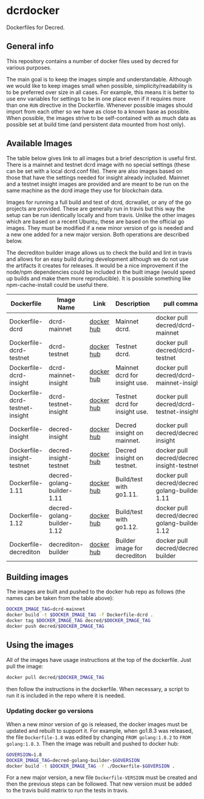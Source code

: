 # dcrdocker

Dockerfiles for Decred.

## General info

This repository contains a number of docker files used by decred for various purposes.

The main goal is to keep the images simple and understandable.  Although we would like to keep images small when possible, simplicity/readability is to be preferred over size in all cases.  For example, this means it is better to use env variables for settings to be in one place even if it requires more than one `RUN` directive in the Dockerfile.  Whenever possible images should import from each other so we have as close to a known base as possible.  When possible, the images strive to be self-contained with as much data as possible set at build time (and persistent data mounted from host only).

## Available Images

The table below gives link to all images but a brief description is useful first.  There is a mainnet and testnet dcrd image with no special settings (these can be set with a local dcrd.conf file).  There are also images based on those that have the settings needed for insight already included.  Mainnet and a testnet insight images are provided and are meant to be run on the same machine as the dcrd image they use for blockchain data.

Images for running a full build and test of dcrd, dcrwallet, or any of the go projects are provided.  These are generally run in travis but this way the setup can be run identically locally and from travis.  Unlike the other images which are based on a recent Ubuntu, these are based on the official go images.  They must be modified if a new minor version of go is needed and a new one added for a new major version.  Both operations are described below.

The decrediton builder image allows us to check the build and lint in travis and allows for an easy build during development although we do not use the artifacts it creates for releases.  It would be a nice improvement if the node/npm dependencies could be included in the built image (would speed up builds and make them more reproducible).  It is possible something like npm-cache-install could be useful there.


| Dockerfile | Image Name | Link | Description | pull command |
| --- | --- | --- | --- | --- |
|Dockerfile-dcrd|dcrd-mainnet|[docker hub](https://hub.docker.com/r/decred/dcrd-mainnet/)|Mainnet dcrd.|docker pull decred/dcrd-mainnet|
|Dockerfile-dcrd-testnet|dcrd-testnet|[docker hub](https://hub.docker.com/r/decred/dcrd-testnet/)|Testnet dcrd.|docker pull decred/dcrd-testnet|
|Dockerfile-dcrd-insight|dcrd-mainnet-insight|[docker hub](https://hub.docker.com/r/decred/dcrd-mainnet-insihght/)|Mainnet dcrd for insight use.|docker pull decred/dcrd-mainnet-insight|
|Dockerfile-dcrd-testnet-insight|dcrd-testnet-insight|[docker hub](https://hub.docker.com/r/decred/dcrd-testnet-insight/)|Testnet dcrd for insight use.|docker pull decred/dcrd-testnet-insight|
|Dockerfile-insight|decred-insight|[docker hub](https://hub.docker.com/r/decred/decred-insight/)|Decred insight on mainnet.|docker pull decred/decred-insight|
|Dockerfile-insight-testnet|decred-insight-testnet|[docker hub](https://hub.docker.com/r/decred/decred-insight-testnet/)|Decred insight on testnet.|docker pull decred/decred-insight-testnet|
|Dockerfile-1.11|decred-golang-builder-1.11|[docker hub](https://hub.docker.com/r/decred/decred-golang-builder-1.11/)|Build/test with go1.11.|docker pull decred/decred-golang-builder-1.11|
|Dockerfile-1.12|decred-golang-builder-1.12|[docker hub](https://hub.docker.com/r/decred/decred-golang-builder-1.12/)|Build/test with go1.12.|docker pull decred/decred-golang-builder-1.12|
|Dockerfile-decrediton|decrediton-builder|[docker hub](https://hub.docker.com/r/decred/decrediton-builder/)|Builder image for decrediton|docker pull decred/decrediton-builder|

## Building images

The images are built and pushed to the docker hub repo as follows (the names can be taken from the table above):

```sh
DOCKER_IMAGE_TAG=dcrd-mainnet
docker build -t $DOCKER_IMAGE_TAG -f Dockerfile-dcrd .
docker tag $DOCKER_IMAGE_TAG decred/$DOCKER_IMAGE_TAG
docker push decred/$DOCKER_IMAGE_TAG
```

## Using the images

All of the images have usage instructions at the top of the dockerfile.  Just pull the image:

```sh
docker pull decred/$DOCKER_IMAGE_TAG
```

then follow the instructions in the dockerfile.  When necessary, a script to run it is included in the repo where it is needed.

### Updating docker go versions

When a new minor version of go is released, the docker images must be updated and rebuilt to support it.  For example, when go1.8.3 was released, the file `Dockerfile-1.8` was edited by changing `FROM golang:1.8.2` to `FROM golang:1.8.3`.  Then the image was rebuilt and pushed to docker hub:

```sh
GOVERSION=1.8
DOCKER_IMAGE_TAG=decred-golang-builder-$GOVERSION
docker build -t $DOCKER_IMAGE_TAG -f ./Dockerfile-$GOVERSION .
```

For a new major version, a new file `Dockerfile-VERSION` must be created and then the previous steps can be followed.  That new version must be added to the travis build matrix to run the tests in travis.
